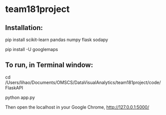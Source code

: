 # team181project
## Installation:

pip install scikit-learn pandas numpy flask sodapy

pip install -U googlemaps

## To run, in Terminal window:

cd /Users/lihao/Documents/OMSCS/DataVisualAnalytics/team181project/code/FlaskAPI

python app.py

Then open the localhost in your Google Chrome, http://127.0.0.1:5000/
